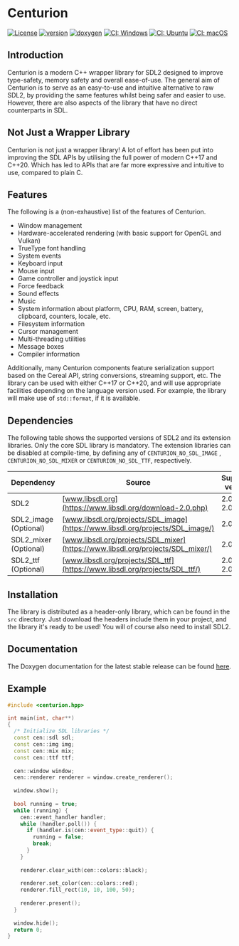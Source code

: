 # Centurion

[![License](https://img.shields.io/badge/license-MIT-blue.svg)](https://opensource.org/licenses/MIT)
[![version](https://img.shields.io/github/v/release/albin-johansson/centurion)](https://github.com/albin-johansson/centurion/releases)
[![doxygen](https://img.shields.io/badge/doxygen-stable-blue)](https://albin-johansson.github.io/centurion/)
[![CI: Windows](https://github.com/albin-johansson/centurion/actions/workflows/windows.yml/badge.svg?branch=dev)](https://github.com/albin-johansson/centurion/actions/workflows/windows.yml)
[![CI: Ubuntu](https://github.com/albin-johansson/centurion/actions/workflows/ubuntu.yml/badge.svg?branch=dev)](https://github.com/albin-johansson/centurion/actions/workflows/ubuntu.yml)
[![CI: macOS](https://github.com/albin-johansson/centurion/actions/workflows/macos.yml/badge.svg?branch=dev)](https://github.com/albin-johansson/centurion/actions/workflows/macos.yml)

## Introduction

Centurion is a modern C++ wrapper library for SDL2 designed to improve type-safety, memory safety and overall
ease-of-use. The general aim of Centurion is to serve as an easy-to-use and intuitive alternative to raw SDL2, by
providing the same features whilst being safer and easier to use. However, there are also aspects of the library that
have no direct counterparts in SDL.

## Not Just a Wrapper Library

Centurion is not just a wrapper library! A lot of effort has been put into improving the SDL APIs by utilising the full
power of modern C++17 and C++20. Which has led to APIs that are far more expressive and intuitive to use, compared to
plain C.

## Features

The following is a (non-exhaustive) list of the features of Centurion.

* Window management
* Hardware-accelerated rendering (with basic support for OpenGL and Vulkan)
* TrueType font handling
* System events
* Keyboard input
* Mouse input
* Game controller and joystick input
* Force feedback
* Sound effects
* Music
* System information about platform, CPU, RAM, screen, battery, clipboard, counters, locale, etc.
* Filesystem information
* Cursor management
* Multi-threading utilities
* Message boxes
* Compiler information

Additionally, many Centurion components feature serialization support based on the Cereal API, string conversions,
streaming support, etc. The library can be used with either C++17 or C++20, and will use appropriate facilities
depending on the language version used. For example, the library will make use of `std::format`, if it is available.

## Dependencies

The following table shows the supported versions of SDL2 and its extension libraries. Only the core SDL library is
mandatory. The extension libraries can be disabled at compile-time, by defining any of `CENTURION_NO_SDL_IMAGE`
, `CENTURION_NO_SDL_MIXER` or `CENTURION_NO_SDL_TTF`, respectively.

| Dependency            | Source                                                                          | Supported versions |
|-----------------------|---------------------------------------------------------------------------------|--------------------|
| SDL2                  | [www.libsdl.org](https://www.libsdl.org/download-2.0.php)                       | 2.0.10 ... 2.0.20  |
| SDL2_image (Optional) | [www.libsdl.org/projects/SDL_image](https://www.libsdl.org/projects/SDL_image/) | 2.0.5              |
| SDL2_mixer (Optional) | [www.libsdl.org/projects/SDL_mixer](https://www.libsdl.org/projects/SDL_mixer/) | 2.0.4              |
| SDL2_ttf   (Optional) | [www.libsdl.org/projects/SDL_ttf](https://www.libsdl.org/projects/SDL_ttf/)     | 2.0.15 ... 2.0.18  |

## Installation

The library is distributed as a header-only library, which can be found in the `src` directory. Just download the
headers include them in your project, and the library it's ready to be used! You will of course also need to install
SDL2.

## Documentation

The Doxygen documentation for the latest stable release can be
found [here](https://albin-johansson.github.io/centurion/).

## Example

```C++
#include <centurion.hpp>

int main(int, char**)
{
  /* Initialize SDL libraries */
  const cen::sdl sdl;
  const cen::img img;
  const cen::mix mix;
  const cen::ttf ttf;
    
  cen::window window;
  cen::renderer renderer = window.create_renderer();
  
  window.show();
  
  bool running = true;
  while (running) {
    cen::event_handler handler;
    while (handler.poll()) {
      if (handler.is(cen::event_type::quit)) {
        running = false;
        break;
      }  
    }
    
    renderer.clear_with(cen::colors::black);
    
    renderer.set_color(cen::colors::red);
    renderer.fill_rect(10, 10, 100, 50);
    
    renderer.present();
  }
    
  window.hide();
  return 0;
}

```
